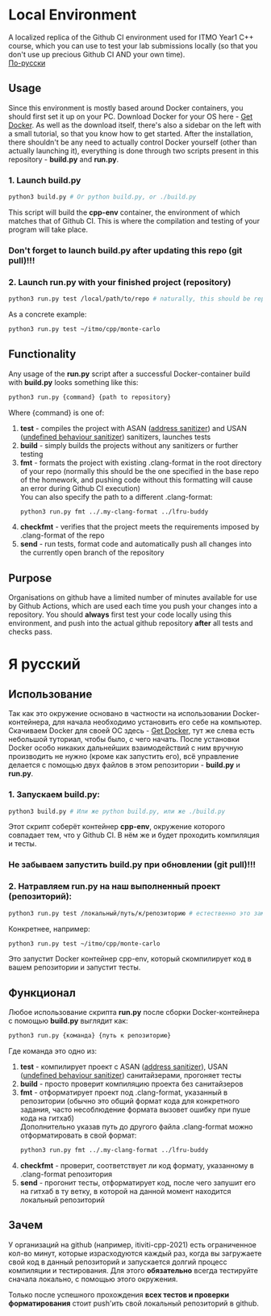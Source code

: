 # Local Environment
A localized replica of the Github CI environment used for ITMO Year1 C++ course, which you can use to test your lab submissions locally (so that you don't use up precious Github CI AND your own time).  
[По-русски](#я-русский)

## Usage
Since this environment is mostly based around Docker containers, you should first set it up on your PC. Download Docker for your OS here - [Get Docker](https://docs.docker.com/get-docker/). As well as the download itself, there's also a sidebar on the left with a small tutorial, so that you know how to get started. After the installation, there shouldn't be any need to actually control Docker yourself (other than actually launching it), everything is done through two scripts present in this repository - **build.py** and **run.py**.

### 1. Launch build.py
```bash
python3 build.py # Or python build.py, or ./build.py
```
This script will build the **cpp-env** container, the environment of which matches that of Github CI. This is where the compilation and testing of your program will take place.

### Don't forget to launch build.py after updating this repo (git pull)!!!

### 2. Launch run.py with your finished project (repository)
```bash
python3 run.py test /local/path/to/repo # naturally, this should be replaced with the local path to your project
```
As a concrete example:
```bash
python3 run.py test ~/itmo/cpp/monte-carlo
```

## Functionality
Any usage of the **run.py** script after a successful Docker-container build with **build.py** looks something like this:
```bash
python3 run.py {command} {path to repository}
```
Where {command} is one of:
1. **test** - compiles the project with ASAN ([address sanitizer](https://clang.llvm.org/docs/AddressSanitizer.html)) and USAN ([undefined behaviour sanitizer](https://clang.llvm.org/docs/UndefinedBehaviorSanitizer.html)) sanitizers, launches tests
2. **build** - simply builds the projects without any sanitizers or further testing
3. **fmt** - formats the project with existing .clang-format in the root directory of your repo (normally this should be the one specified in the base repo of the homework, and pushing code without this formatting will cause an error during Github CI execution)  
   You can also specify the path to a different .clang-format:
   ```bash
   python3 run.py fmt ../.my-clang-format ../lfru-buddy
   ```
5. **checkfmt** - verifies that the project meets the requirements imposed by .clang-format of the repo
6. **send** - run tests, format code and automatically push all changes into the currently open branch of the repository

## Purpose
Organisations on github have a limited number of minutes available for use by Github Actions, which are used each time you push your changes into a repository. You should **always** first test your code locally using this environment, and push into the actual github repository **after** all tests and checks pass.

# Я русский
## Использование
Так как это окружение основано в частности на использовании Docker-контейнера, для начала необходимо установить его себе на компьютер.
Скачиваем Docker для своей ОС здесь - [Get Docker](https://docs.docker.com/get-docker/), тут же слева есть небольшой туториал, чтобы было, с чего начать.
После установки Docker особо никаких дальнейших взаимодействий с ним вручную производить не нужно (кроме как запустить его),
всё управление делается с помощью двух файлов в этом репозитории - **build.py** и **run.py**.

### 1. Запускаем build.py:
```bash
python3 build.py # Или же python build.py, или же ./build.py
```
Этот скрипт соберёт контейнер **cpp-env**, окружение которого совпадает тем, что у Github CI. В нём же и будет проходить компиляция и тесты.

### Не забываем запустить build.py при обновлении (git pull)!!!

### 2. Натравляем run.py на наш выполненный проект (репозиторий):
```bash
python3 run.py test /локальный/путь/к/репозиторию # естественно это заменяем на локальный путь до того репозитория, где выполнили проект
```
Конкретнее, например:
```bash
python3 run.py test ~/itmo/cpp/monte-carlo
```
Это запустит Docker контейнер cpp-env, который скомпилирует код в вашем репозитории и запустит тесты. 

## Функционал
Любое использование скрипта **run.py** после сборки Docker-контейнера с помощью **build.py** выглядит как:
```bash
python3 run.py {команда} {путь к репозиторию}
```
Где команда это одно из:
1. **test** - компилирует проект с ASAN ([address sanitizer](https://clang.llvm.org/docs/AddressSanitizer.html)), USAN ([undefined behaviour sanitizer](https://clang.llvm.org/docs/UndefinedBehaviorSanitizer.html)) санитайзерами, прогоняет тесты
2. **build** - просто проверит компиляцию проекта без санитайзеров
3. **fmt** - отформатирует проект под .clang-format, указанный в репозитории (обычно это общий формат кода для конкретного задания, часто несоблюдение формата вызовет ошибку при пуше кода на гитхаб)  
   Дополнительно указав путь до другого файла .clang-format можно отформатировать в свой формат:
   ```bash
   python3 run.py fmt ../.my-clang-format ../lfru-buddy
   ```
5. **checkfmt** - проверит, соответствует ли код формату, указанному в .clang-format репозитория
6. **send** - прогонит тесты, отформатирует код, после чего запушит его на гитхаб в ту ветку, в которой на данной момент находится локальный репозиторий

## Зачем
У организаций на github (например, itiviti-cpp-2021) есть ограниченное кол-во минут, которые израсходуются каждый раз,
когда вы загружаете свой код в данный репозиторий и запускается долгий процесс компиляции и тестирования. Для этого **обязательно** всегда тестируйте сначала локально, с помощью этого окружения.

Только после успешного прохождения **всех тестов и проверки форматирования** стоит push'ить свой локальный репозиторий в github.
